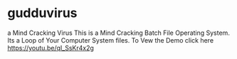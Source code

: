# gudduvirus
a Mind Cracking Virus
This is a Mind Cracking Batch File Operating System.
Its a Loop of Your Computer System files.
To Vew the Demo click here https://youtu.be/qI_SsKr4x2g
